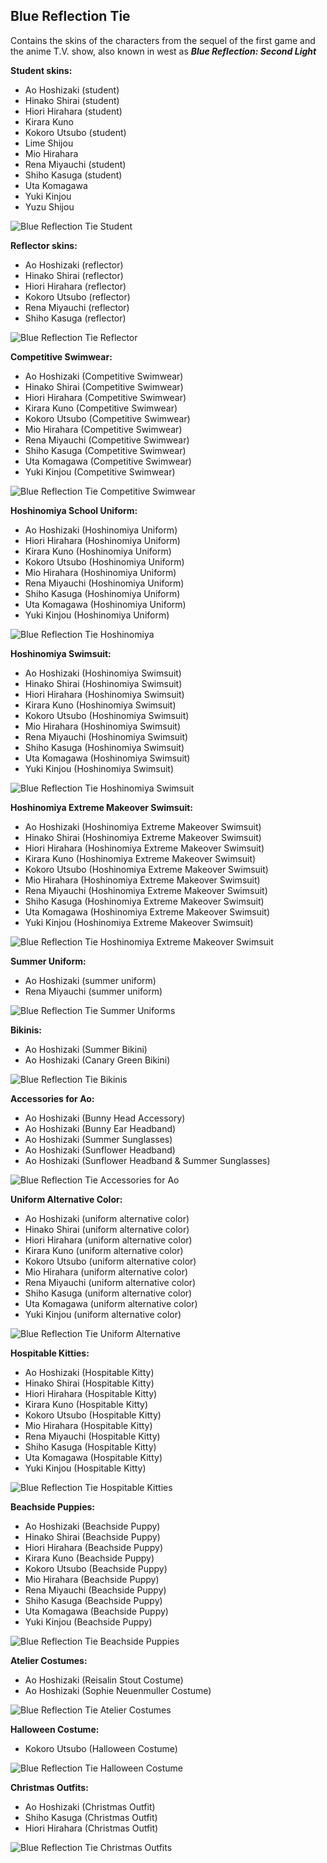 ## Blue Reflection Tie
Contains the skins of the characters from the sequel of the first game and the anime T.V. show, also known in west as ***Blue Reflection: Second Light***

**Student skins:**
- Ao Hoshizaki (student)
- Hinako Shirai (student)
- Hiori Hirahara (student)
- Kirara Kuno
- Kokoro Utsubo (student)
- Lime Shijou
- Mio Hirahara
- Rena Miyauchi (student)
- Shiho Kasuga (student)
- Uta Komagawa
- Yuki Kinjou
- Yuzu Shijou

![Blue Reflection Tie Student](/src/img/brT/BlueReflectionTieStudentCharacters.png)

**Reflector skins:**
- Ao Hoshizaki (reflector)
- Hinako Shirai (reflector)
- Hiori Hirahara (reflector)
- Kokoro Utsubo (reflector)
- Rena Miyauchi (reflector)
- Shiho Kasuga (reflector)

![Blue Reflection Tie Reflector](/src/img/brT/BlueReflectionTieReflectorCharacters.png)

**Competitive Swimwear:**
- Ao Hoshizaki (Competitive Swimwear)
- Hinako Shirai (Competitive Swimwear)
- Hiori Hirahara (Competitive Swimwear)
- Kirara Kuno (Competitive Swimwear)
- Kokoro Utsubo (Competitive Swimwear)
- Mio Hirahara (Competitive Swimwear)
- Rena Miyauchi (Competitive Swimwear)
- Shiho Kasuga (Competitive Swimwear)
- Uta Komagawa (Competitive Swimwear)
- Yuki Kinjou (Competitive Swimwear)

![Blue Reflection Tie Competitive Swimwear](/src/img/brT/BlueReflectionTieCompetitiveSwimwear.png)

**Hoshinomiya School Uniform:**
- Ao Hoshizaki (Hoshinomiya Uniform)
- Hiori Hirahara (Hoshinomiya Uniform)
- Kirara Kuno (Hoshinomiya Uniform)
- Kokoro Utsubo (Hoshinomiya Uniform)
- Mio Hirahara (Hoshinomiya Uniform)
- Rena Miyauchi (Hoshinomiya Uniform)
- Shiho Kasuga (Hoshinomiya Uniform)
- Uta Komagawa (Hoshinomiya Uniform)
- Yuki Kinjou (Hoshinomiya Uniform)

![Blue Reflection Tie Hoshinomiya](/src/img/brT/BlueReflectionTieHoshinomiya.png)

**Hoshinomiya Swimsuit:**
- Ao Hoshizaki (Hoshinomiya Swimsuit)
- Hinako Shirai (Hoshinomiya Swimsuit)
- Hiori Hirahara (Hoshinomiya Swimsuit)
- Kirara Kuno (Hoshinomiya Swimsuit)
- Kokoro Utsubo (Hoshinomiya Swimsuit)
- Mio Hirahara (Hoshinomiya Swimsuit)
- Rena Miyauchi (Hoshinomiya Swimsuit)
- Shiho Kasuga (Hoshinomiya Swimsuit)
- Uta Komagawa (Hoshinomiya Swimsuit)
- Yuki Kinjou (Hoshinomiya Swimsuit)

![Blue Reflection Tie Hoshinomiya Swimsuit](/src/img/brT/BlueReflectionTieHoshinomiyaSwimsuit.png)

**Hoshinomiya Extreme Makeover Swimsuit:**
- Ao Hoshizaki (Hoshinomiya Extreme Makeover Swimsuit)
- Hinako Shirai (Hoshinomiya Extreme Makeover Swimsuit)
- Hiori Hirahara (Hoshinomiya Extreme Makeover Swimsuit)
- Kirara Kuno (Hoshinomiya Extreme Makeover Swimsuit)
- Kokoro Utsubo (Hoshinomiya Extreme Makeover Swimsuit)
- Mio Hirahara (Hoshinomiya Extreme Makeover Swimsuit)
- Rena Miyauchi (Hoshinomiya Extreme Makeover Swimsuit)
- Shiho Kasuga (Hoshinomiya Extreme Makeover Swimsuit)
- Uta Komagawa (Hoshinomiya Extreme Makeover Swimsuit)
- Yuki Kinjou (Hoshinomiya Extreme Makeover Swimsuit)

![Blue Reflection Tie Hoshinomiya Extreme Makeover Swimsuit](/src/img/brT/BlueReflectionTieHoshinomiyaExtremeMakeoverSwimsuit.png)

**Summer Uniform:**
- Ao Hoshizaki (summer uniform)
- Rena Miyauchi (summer uniform)

![Blue Reflection Tie Summer Uniforms](/src/img/brT/BlueReflectionTieSummerUniforms.png)

**Bikinis:**
- Ao Hoshizaki (Summer Bikini)
- Ao Hoshizaki (Canary Green Bikini)

![Blue Reflection Tie Bikinis](/src/img/brT/BlueReflectionTieBikinis.png)

**Accessories for Ao:**
- Ao Hoshizaki (Bunny Head Accessory)
- Ao Hoshizaki (Bunny Ear Headband)
- Ao Hoshizaki (Summer Sunglasses)
- Ao Hoshizaki (Sunflower Headband)
- Ao Hoshizaki (Sunflower Headband & Summer Sunglasses)

![Blue Reflection Tie Accessories for Ao](/src/img/brT/BlueReflectionTieAccesoriesForAo.png)

**Uniform Alternative Color:**
- Ao Hoshizaki (uniform alternative color)
- Hinako Shirai (uniform alternative color)
- Hiori Hirahara (uniform alternative color)
- Kirara Kuno (uniform alternative color)
- Kokoro Utsubo (uniform alternative color)
- Mio Hirahara (uniform alternative color)
- Rena Miyauchi (uniform alternative color)
- Shiho Kasuga (uniform alternative color)
- Uta Komagawa (uniform alternative color)
- Yuki Kinjou (uniform alternative color)

![Blue Reflection Tie Uniform Alternative](/src/img/brT/BlueReflectionTieUniformAlternative.png)

**Hospitable Kitties:**
- Ao Hoshizaki (Hospitable Kitty)
- Hinako Shirai (Hospitable Kitty)
- Hiori Hirahara (Hospitable Kitty)
- Kirara Kuno (Hospitable Kitty)
- Kokoro Utsubo (Hospitable Kitty)
- Mio Hirahara (Hospitable Kitty)
- Rena Miyauchi (Hospitable Kitty)
- Shiho Kasuga (Hospitable Kitty)
- Uta Komagawa (Hospitable Kitty)
- Yuki Kinjou (Hospitable Kitty)

![Blue Reflection Tie Hospitable Kitties](/src/img/brT/BlueReflectionTieHospitableKitties.png)

**Beachside Puppies:**
- Ao Hoshizaki (Beachside Puppy)
- Hinako Shirai (Beachside Puppy)
- Hiori Hirahara (Beachside Puppy)
- Kirara Kuno (Beachside Puppy)
- Kokoro Utsubo (Beachside Puppy)
- Mio Hirahara (Beachside Puppy)
- Rena Miyauchi (Beachside Puppy)
- Shiho Kasuga (Beachside Puppy)
- Uta Komagawa (Beachside Puppy)
- Yuki Kinjou (Beachside Puppy)

![Blue Reflection Tie Beachside Puppies](/src/img/brT/BlueReflectionTieBeachsidePuppies.png)

**Atelier Costumes:**
- Ao Hoshizaki (Reisalin Stout Costume)
- Ao Hoshizaki (Sophie Neuenmuller Costume)

![Blue Reflection Tie Atelier Costumes](/src/img/brT/BlueReflectionTieAtelierCostumes.png)

**Halloween Costume:**
- Kokoro Utsubo (Halloween Costume)

![Blue Reflection Tie Halloween Costume](/src/img/brT/BlueReflectionTieHalloweenCostume.png)

**Christmas Outfits:**
- Ao Hoshizaki (Christmas Outfit)
- Shiho Kasuga (Christmas Outfit)
- Hiori Hirahara (Christmas Outfit)

![Blue Reflection Tie Christmas Outfits](/src/img/brT/BlueReflectionTieChristmasOutfits.png)
